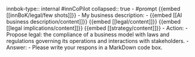 innbok-type:: internal
#innCoPilot
collapsed:: true
	- #prompt {{embed [[innBoK/legal/few shots]]}}
		- My business description:
		- {{embed [[AI business description/content]]}} {{embed [[legal/content]]}} {{embed [[legal implications/content]]}} {{embed [[strategy/content]]}}
		- Action:
		- Propose legal: the compliance of a business model with laws and regulations governing its operations and interactions with stakeholders.
		- Answer:
		- Please write your respons in a MarkDown code box.


